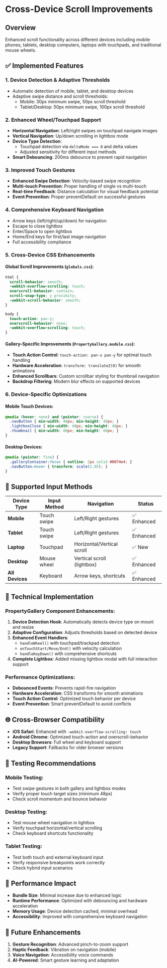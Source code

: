 # Cross-Device Scroll Improvements

## Overview
Enhanced scroll functionality across different devices including mobile phones, tablets, desktop computers, laptops with touchpads, and traditional mouse wheels.

## ✅ Implemented Features

### 1. **Device Detection & Adaptive Thresholds**
- Automatic detection of mobile, tablet, and desktop devices
- Adaptive swipe distance and scroll thresholds:
  - Mobile: 30px minimum swipe, 50px scroll threshold
  - Tablet/Desktop: 50px minimum swipe, 100px scroll threshold

### 2. **Enhanced Wheel/Touchpad Support**
- **Horizontal Navigation**: Left/right swipes on touchpad navigate images
- **Vertical Navigation**: Up/down scrolling in lightbox mode
- **Device Type Detection**: 
  - Touchpad detection via `deltaMode === 0` and delta values
  - Adjusted sensitivity for different input methods
- **Smart Debouncing**: 200ms debounce to prevent rapid navigation

### 3. **Improved Touch Gestures**
- **Enhanced Swipe Detection**: Velocity-based swipe recognition
- **Multi-touch Prevention**: Proper handling of single vs multi-touch
- **Real-time Feedback**: Distance calculation for visual feedback potential
- **Event Prevention**: Proper preventDefault on successful gestures

### 4. **Comprehensive Keyboard Navigation**
- Arrow keys (left/right/up/down) for navigation
- Escape to close lightbox
- Enter/Space to open lightbox
- Home/End keys for first/last image navigation
- Full accessibility compliance

### 5. **Cross-Device CSS Enhancements**

#### Global Scroll Improvements (`globals.css`):
```css
html {
  scroll-behavior: smooth;
  -webkit-overflow-scrolling: touch;
  overscroll-behavior: contain;
  scroll-snap-type: y proximity;
  -webkit-scroll-behavior: smooth;
}

body {
  touch-action: pan-y;
  overscroll-behavior: none;
  -webkit-overflow-scrolling: touch;
}
```

#### Gallery-Specific Improvements (`PropertyGallery.module.css`):
- **Touch Action Control**: `touch-action: pan-x pan-y` for optimal touch handling
- **Hardware Acceleration**: `transform: translateZ(0)` for smooth animations
- **Enhanced Scrollbars**: Custom scrollbar styling for thumbnail navigation
- **Backdrop Filtering**: Modern blur effects on supported devices

### 6. **Device-Specific Optimizations**

#### Mobile Touch Devices:
```css
@media (hover: none) and (pointer: coarse) {
  .navButton { min-width: 48px; min-height: 48px; }
  .lightboxClose { min-width: 48px; min-height: 48px; }
  .thumbnail { min-width: 80px; min-height: 60px; }
}
```

#### Desktop Devices:
```css
@media (pointer: fine) {
  .galleryContainer:focus { outline: 2px solid #0074e4; }
  .navButton:hover { transform: scale(1.05); }
}
```

## 🎯 Supported Input Methods

| Device Type | Input Method | Navigation | Status |
|-------------|--------------|------------|---------|
| **Mobile** | Touch swipe | Left/Right gestures | ✅ Enhanced |
| **Tablet** | Touch swipe | Left/Right gestures | ✅ Enhanced |
| **Laptop** | Touchpad | Horizontal/Vertical scroll | ✅ New |
| **Desktop** | Mouse wheel | Vertical scroll (lightbox) | ✅ Enhanced |
| **All Devices** | Keyboard | Arrow keys, shortcuts | ✅ Enhanced |

## 🔧 Technical Implementation

### PropertyGallery Component Enhancements:
1. **Device Detection Hook**: Automatically detects device type on mount and resize
2. **Adaptive Configuration**: Adjusts thresholds based on detected device
3. **Enhanced Event Handlers**: 
   - `handleWheel()` with touchpad/trackpad detection
   - `onTouchStart/Move/End()` with velocity calculation
   - `handleKeyDown()` with comprehensive shortcuts
4. **Complete Lightbox**: Added missing lightbox modal with full interaction support

### Performance Optimizations:
- **Debounced Events**: Prevents rapid-fire navigation
- **Hardware Acceleration**: CSS transforms for smooth animations  
- **Touch Action Control**: Optimized touch behavior per device
- **Event Prevention**: Smart preventDefault to avoid conflicts

## 🌐 Cross-Browser Compatibility

- **iOS Safari**: Enhanced with `-webkit-overflow-scrolling: touch`
- **Android Chrome**: Optimized touch-action and overscroll-behavior
- **Desktop Browsers**: Full wheel and keyboard support
- **Legacy Support**: Fallbacks for older browser versions

## 📱 Testing Recommendations

### Mobile Testing:
- Test swipe gestures in both gallery and lightbox modes
- Verify proper touch target sizes (minimum 48px)
- Check scroll momentum and bounce behavior

### Desktop Testing:
- Test mouse wheel navigation in lightbox
- Verify touchpad horizontal/vertical scrolling
- Check keyboard shortcuts functionality

### Tablet Testing:
- Test both touch and external keyboard input
- Verify responsive breakpoints work correctly
- Check hybrid input scenarios

## 🚀 Performance Impact

- **Bundle Size**: Minimal increase due to enhanced logic
- **Runtime Performance**: Optimized with debouncing and hardware acceleration
- **Memory Usage**: Device detection cached, minimal overhead
- **Accessibility**: Improved with comprehensive keyboard navigation

## 🔄 Future Enhancements

1. **Gesture Recognition**: Advanced pinch-to-zoom support
2. **Haptic Feedback**: Vibration on navigation (mobile)
3. **Voice Navigation**: Accessibility voice commands
4. **AI-Powered**: Smart gesture learning and adaptation
